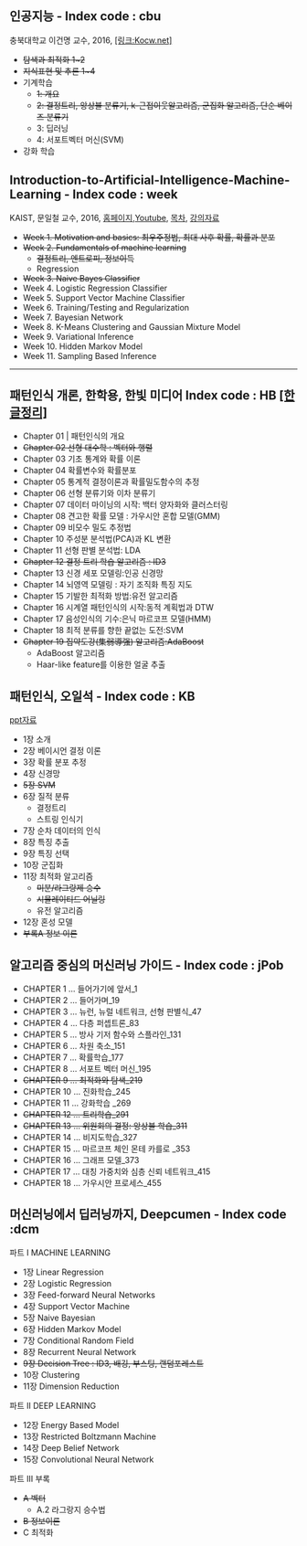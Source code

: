 ## 인공지능 - Index code : cbu 
충북대학교 이건명 교수, 2016, [[링크:Kocw.net]](http://www.kocw.net/home/cview.do?lid=79a36e94d86a2ddc)
- <del>탐색과 최적화 1~2</del>
- <del>지식표현 및 추론 1~4</del>
- 기계학습
    - <del>1: 개요</del>
    - <del> 2: 결정트리, 앙상블 분류기, k-근접이웃알고리즘, 군집화 알고리즘, 단순 베이즈 분류기</del>
    - 3: 딥러닝
    - 4: 서포트벡터 머신(SVM)
- 강화 학습

## Introduction-to-Artificial-Intelligence-Machine-Learning - Index code : week
KAIST, 문일철 교수, 2016, [홈페이지](http://seslab.kaist.ac.kr/xe2/page_GBex27),[Youtube](https://www.youtube.com/watch?v=t6S7ekXz3aY&list=PLt9QR0WkC4WVszuogbmIIHIIQ2RMI78RC), [목차](https://1drv.ms/w/s!AkdMyVHUt0botUsxidvyzNvPVM0G), [강의자료](https://github.com/aailabkaist/Introduction-to-Artificial-Intelligence-Machine-Learning)

* ~~Week 1. Motivation and basics: 최우주정법, 최대 사후 확률, 확률과 분포~~
* ~~Week 2. Fundamentals of machine learning~~
    * ~~결정트리, 엔트로피, 정보이득~~
    * Regression 
* <del>Week 3. Naive Bayes Classifier</del>
* Week 4. Logistic Regression Classifier
* Week 5. Support Vector Machine Classifier
* Week 6. Training/Testing and Regularization
* Week 7. Bayesian Network
* Week 8. K-Means Clustering and Gaussian Mixture Model
* Week 9. Variational Inference
* Week 10. Hidden Markov Model
* Week 11. Sampling Based Inference

---

## 패턴인식 개론, 한학용, 한빛 미디어 Index code : HB [[한글정리]](https://github.com/anyway-good-study/s2e01-patternrecognition/wiki/5%EC%9E%A5.-SVM)

* Chapter 01 | 패턴인식의 개요 
* <del>Chapter 02 선형 대수학 : 벡터와 행렬 </del>
* Chapter 03 기초 통계와 확률 이론 
* Chapter 04 확률변수와 확률분포 
* Chapter 05 통계적 결정이론과 확률밀도함수의 추정 
* Chapter 06 선형 분류기와 이차 분류기 
* Chapter 07 데이터 마이닝의 시작: 백터 양자화와 클러스터링
* Chapter 08 견고한 확률 모델 : 가우시안 혼합 모델(GMM) 
* Chapter 09 비모수 밀도 추정법 
* Chapter 10 주성분 분석법(PCA)과 KL 변환 
* Chapter 11 선형 판별 분석법: LDA 
* ~~Chapter 12 결정 트리 학습 알고리즘 : ID3~~
* Chapter 13 신경 세포 모델링:인공 신경망 
* Chapter 14 뇌영역 모델링 : 자기 조직화 특징 지도 
* Chapter 15 기발한 최적화 방법:유전 알고리즘 
* Chapter 16 시계열 패턴인식의 시작:동적 계획법과 DTW 
* Chapter 17 음성인식의 기수:은닉 마르코프 모델(HMM) 
* Chapter 18 최적 분류를 향한 끝없는 도전:SVM 
* <del>Chapter 19 집약도강(集弱導强) 알고리즘:AdaBoost </del>
    * AdaBoost 알고리즘 
    * Haar-like feature를 이용한 얼굴 추출 

## 패턴인식, 오일석 - Index code : KB 
[ppt자료](http://ryan0802.tistory.com/100)

* 1장 소개 
* 2장 베이시언 결정 이론 
* 3장 확률 분포 추정 
* 4장 신경망 
* ~~5장 SVM~~ 
* 6장 질적 분류 
    * 결정트리 
    * 스트링 인식기
* 7장 순차 데이터의 인식 
* 8장 특징 추출 
* 9장 특징 선택 
* 10장 군집화 
* 11장 최적화 알고리즘 
    * <del>미분/라그랑제 승수<del>
    * <del>시뮬레이티드 어닐링<del>
    * 유전 알고리즘 
* 12장 혼성 모델 
* <del>부록A 정보 이론</del> 

## 알고리즘 중심의 머신러닝 가이드 - Index code : jPob
* CHAPTER 1 … 들어가기에 앞서_1 
* CHAPTER 2 … 들어가며_19 
* CHAPTER 3 … 뉴런, 뉴럴 네트워크, 선형 판별식_47 
* CHAPTER 4 … 다층 퍼셉트론_83 
* CHAPTER 5 … 방사 기저 함수와 스플라인_131 
* CHAPTER 6 … 차원 축소_151 
* CHAPTER 7 … 확률학습_177 
* CHAPTER 8 … 서포트 벡터 머신_195 
* <del>CHAPTER 9 … 최적화와 탐색_219 </del>
* CHAPTER 10 … 진화학습_245 
* CHAPTER 11 … 강화학습 _269 
* <del>CHAPTER 12 … 트리학습_291 </del>
* <del>CHAPTER 13 … 위원회의 결정: 앙상블 학습_311 </del>
* CHAPTER 14 … 비지도학습_327 
* CHAPTER 15 … 마르코프 체인 몬테 카를로 _353 
* CHAPTER 16 … 그래프 모델_373 
* CHAPTER 17 … 대칭 가중치와 심층 신뢰 네트워크_415 
* CHAPTER 18 … 가우시안 프로세스_455 


## 머신러닝에서 딥러닝까지, Deepcumen - Index code :dcm
파트 I MACHINE LEARNING 
* 1장 Linear Regression 
* 2장 Logistic Regression 
* 3장 Feed-forward Neural Networks 
* 4장 Support Vector Machine 
* 5장 Naive Bayesian 
* 6장 Hidden Markov Model 
* 7장 Conditional Random Field 
* 8장 Recurrent Neural Network 
* <del>9장 Decision Tree : ID3, 배깅, 부스팅, 랜덤포레스트</del>
* 10장 Clustering 
* 11장 Dimension Reduction 

파트 II DEEP LEARNING 
* 12장 Energy Based Model 
* 13장 Restricted Boltzmann Machine 
* 14장 Deep Belief Network 
* 15장 Convolutional Neural Network 

파트 III 부록 
* <del>A 벡터 </del>
    * A.2 라그랑지 승수법 
* <del>B 정보이론 </del>
* C 최적화
